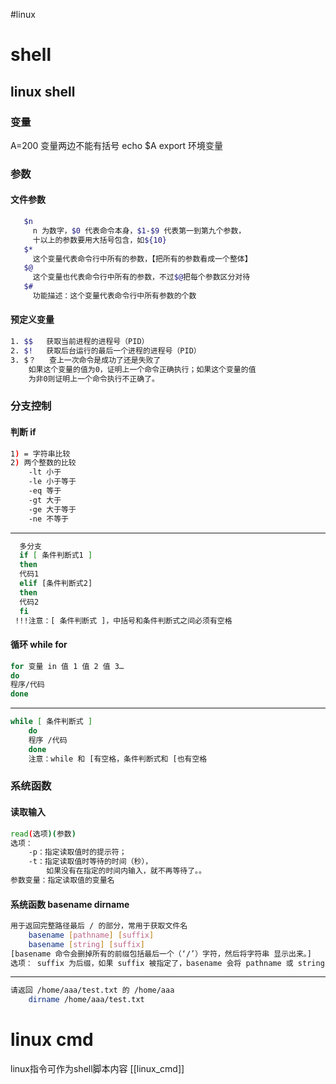 #linux
# shell
## linux shell
### 变量
A=200 变量两边不能有括号
echo $A
export 环境变量
### 参数
#### 文件参数
```sh
   $n 
     n 为数字，$0 代表命令本身，$1-$9 代表第一到第九个参数，
     十以上的参数要用大括号包含，如${10}
   $* 
     这个变量代表命令行中所有的参数，【把所有的参数看成一个整体】  
   $@
     这个变量也代表命令行中所有的参数，不过$@把每个参数区分对待
   $#
     功能描述：这个变量代表命令行中所有参数的个数
```
#### 预定义变量
```sh
1. $$   获取当前进程的进程号（PID） 
2. $!   获取后台运行的最后一个进程的进程号（PID） 
3. $？   查上一次命令是成功了还是失败了
    如果这个变量的值为0，证明上一个命令正确执行；如果这个变量的值
    为非0则证明上一个命令执行不正确了。
```
### 分支控制
#### 判断 if
``` sh
1) = 字符串比较 
2) 两个整数的比较 
    -lt 小于 
    -le 小于等于 
    -eq 等于 
    -gt 大于 
    -ge 大于等于 
    -ne 不等于
```
---
```sh
  多分支
  if [ 条件判断式1 ] 
  then
  代码1
  elif [条件判断式2] 
  then 
  代码2
  fi 
 !!!注意：[ 条件判断式 ]，中括号和条件判断式之间必须有空格 
```

#### 循环 while for
```sh
for 变量 in 值 1 值 2 值 3… 
do
程序/代码 
done 
```
---
```sh
while [ 条件判断式 ]
    do
    程序 /代码 
    done 
    注意：while 和 [有空格，条件判断式和 [也有空格 
```
### 系统函数
#### 读取输入
```sh
read(选项)(参数) 
选项： 
    -p：指定读取值时的提示符； 
    -t：指定读取值时等待的时间（秒），
        如果没有在指定的时间内输入，就不再等待了。。 
参数变量：指定读取值的变量名
```

#### 系统函数 basename dirname
```sh
用于返回完整路径最后 / 的部分，常用于获取文件名 
    basename [pathname] [suffix] 
    basename [string] [suffix] 
[basename 命令会删掉所有的前缀包括最后一个（‘/’）字符，然后将字符串 显示出来。] 
选项： suffix 为后缀，如果 suffix 被指定了，basename 会将 pathname 或 string 中的 suffix 去掉。
```
---
```sh
请返回 /home/aaa/test.txt 的 /home/aaa 
    dirname /home/aaa/test.txt
```
   
# linux cmd

linux指令可作为shell脚本内容
[[linux_cmd]]